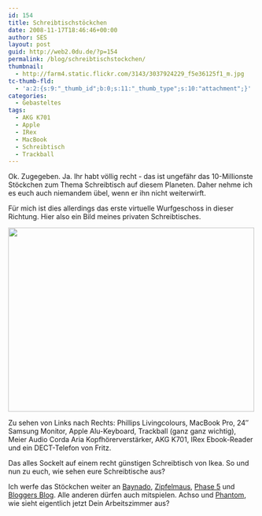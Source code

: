 ```yaml
---
id: 154
title: Schreibtischstöckchen
date: 2008-11-17T18:46:46+00:00
author: SES
layout: post
guid: http://web2.0du.de/?p=154
permalink: /blog/schreibtischstockchen/
thumbnail:
  - http://farm4.static.flickr.com/3143/3037924229_f5e36125f1_m.jpg
tc-thumb-fld:
  - 'a:2:{s:9:"_thumb_id";b:0;s:11:"_thumb_type";s:10:"attachment";}'
categories:
  - Gebasteltes
tags:
  - AKG K701
  - Apple
  - IRex
  - MacBook
  - Schreibtisch
  - Trackball
---
```

Ok. Zugegeben. Ja. Ihr habt völlig recht - das ist ungefähr das 10-Millionste Stöckchen zum Thema Schreibtisch auf diesem Planeten. Daher nehme ich es euch auch niemandem übel, wenn er ihn nicht weiterwirft.

Für mich ist dies allerdings das erste virtuelle Wurfgeschoss in dieser Richtung. Hier also ein Bild meines privaten Schreibtisches.

<img loading="lazy" alt="" src="http://farm4.static.flickr.com/3143/3037924229_f5e36125f1.jpg" title="Mein Schreibtisch" class="alignnone" width="500" height="375" />

Zu sehen von Links nach Rechts: Phillips Livingcolours, MacBook Pro, 24&#8243; Samsung Monitor, Apple Alu-Keyboard, Trackball (ganz ganz wichtig), Meier Audio Corda Aria Kopfhörerverstärker, AKG K701, IRex Ebook-Reader und ein DECT-Telefon von Fritz.

Das alles Sockelt auf einem recht günstigen Schreibtisch von Ikea. So und nun zu euch, wie sehen eure Schreibtische aus?

Ich werfe das Stöckchen weiter an [Baynado](http://www.baynado.com/blog), [Zipfelmaus](http://tinkr.de), [Phase 5](http://www.phase-5.net) und [Bloggers Blog](http://www.bloggers-blog.de). Alle anderen dürfen auch mitspielen. Achso und [Phantom](http://phantomlabs.blogage.de), wie sieht eigentlich jetzt Dein Arbeitszimmer aus?
